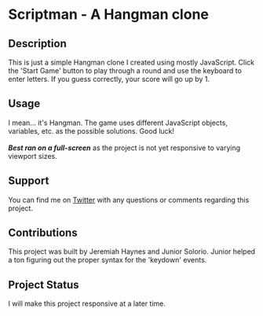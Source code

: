 # **Scriptman** - A Hangman clone

## Description

This is just a simple Hangman clone I created using mostly JavaScript. Click the 'Start Game' button to play through a round and use the keyboard to enter letters. If you guess correctly, your score will go up by 1.


## Usage

I mean... it's Hangman. The game uses different JavaScript objects, variables, etc. as the possible solutions. Good luck! 
<br>
<br>
***Best ran on a full-screen*** as the project is not yet responsive to varying viewport sizes.


## Support

You can find me on [Twitter](http://twitter.com/__dsatpm) with any questions or comments regarding this project.


## Contributions

This project was built by Jeremiah Haynes and Junior Solorio. Junior helped a ton figuring out the proper syntax for the 'keydown' events.


## Project Status

I will make this project responsive at a later time. 
